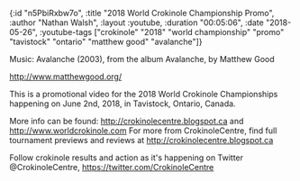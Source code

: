 {:id "n5PbiRxbw7o",
 :title "2018 World Crokinole Championship Promo",
 :author "Nathan Walsh",
 :layout :youtube,
 :duration "00:05:06",
 :date "2018-05-26",
 :youtube-tags
 ["crokinole"
  "2018"
  "world championship"
  "promo"
  "tavistock"
  "ontario"
  "matthew good"
  "avalanche"]}


Music: Avalanche (2003), from the album Avalanche, by Matthew Good

http://www.matthewgood.org/

This is a promotional video for the 2018 World Crokinole Championships happening on June 2nd, 2018, in Tavistock, Ontario, Canada.

More info can be found: http://crokinolecentre.blogspot.ca and http://www.worldcrokinole.com For more from CrokinoleCentre, find full tournament previews and reviews at http://crokinolecentre.blogspot.ca

Follow crokinole results and action as it's happening on Twitter @CrokinoleCentre, https://twitter.com/CrokinoleCentre
